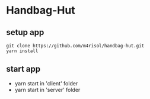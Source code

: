 # Handbag-Hut

## setup app

```
git clone https://github.com/m4risol/handbag-hut.git
yarn install
```

## start app

-   yarn start in 'client' folder
-   yarn start in 'server' folder 
